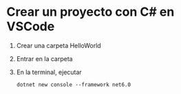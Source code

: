 # Crear un proyecto con C# en VSCode
1. Crear una carpeta HelloWorld
2. Entrar en la carpeta
3. En la terminal, ejecutar

   ``` dotnet new console --framework net6.0 ```
 